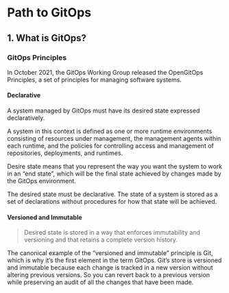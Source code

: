 # Path to GitOps

## 1. What is GitOps?
### GitOps Principles
In October 2021, the GitOps Working Group released the OpenGitOps Principles, a set of principles for managing software systems.

#### Declarative
A system managed by GitOps must have its desired state expressed declaratively.

A system in this context is defined as one or more runtime environments consisting of resources under management, the management agents within each runtime, and the policies for controlling access and management of repositories, deployments, and runtimes.

Desire state means that you represent the way you want the system to work in an “end state”, which will be the final state achieved by changes made by the GitOps environment.

The desired state must be declarative. The state of a system is stored as a set of declarations without procedures for how that state will be achieved.

#### Versioned and Immutable
>Desired state is stored in a way that enforces immutability and versioning and that retains a complete version history.

The canonical example of the “versioned and immutable” principle is Git, which is why it’s the first element in the term GitOps. Git’s store is versioned and immutable because each change is tracked in a new version without altering previous versions. So you can revert back to a previous version while preserving an audit of all the changes that have been made.
